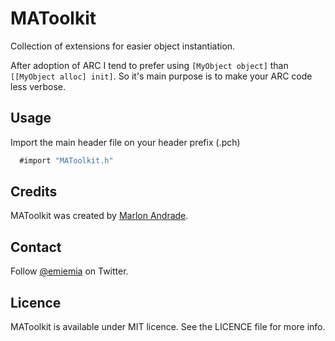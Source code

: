 MAToolkit
=========

Collection of extensions for easier object instantiation. 

After adoption of ARC I tend to prefer using `[MyObject object]` than `[[MyObject alloc] init]`. 
So it's main purpose is to make your ARC code less verbose. 

## Usage

Import the main header file on your header prefix (.pch)

``` objective-c
  #import "MAToolkit.h"
```

## Credits

MAToolkit was created by [Marlon Andrade](https://github.com/marlonandrade/).

## Contact

Follow [@emiemia](https://twitter.com/emiemia) on Twitter.

## Licence

MAToolkit is available under MIT licence. See the LICENCE file for more info.
